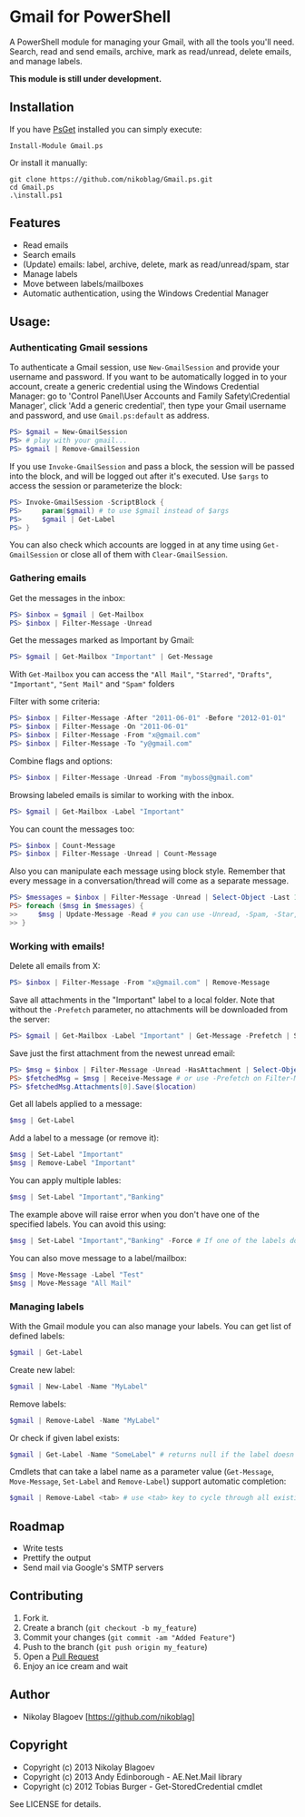 # Gmail for PowerShell

A PowerShell module for managing your Gmail, with all the tools you'll need. Search, 
read and send emails, archive, mark as read/unread, delete emails, 
and manage labels.

__This module is still under development.__

## Installation

If you have [PsGet](http://psget.net/) installed you can simply execute:

    Install-Module Gmail.ps

Or install it manually:

    git clone https://github.com/nikoblag/Gmail.ps.git
    cd Gmail.ps
    .\install.ps1

## Features

* Read emails
* Search emails
* (Update) emails: label, archive, delete, mark as read/unread/spam, star
* Manage labels
* Move between labels/mailboxes
* Automatic authentication, using the Windows Credential Manager

## Usage:

### Authenticating Gmail sessions

To authenticate a Gmail session, use `New-GmailSession` and provide your username and password. 
If you want to be automatically logged in to your account, create a generic credential using the Windows Credential Manager: 
go to 'Control Panel\User Accounts and Family Safety\Credential Manager', click 'Add a generic credential', then type your
Gmail username and password, and use `Gmail.ps:default` as address. 

```powershell
PS> $gmail = New-GmailSession
PS> # play with your gmail...
PS> $gmail | Remove-GmailSession
```

If you use `Invoke-GmailSession` and pass a block, the session will be passed into the block, 
and will be logged out after it's executed. Use `$args` to access the session or parameterize the block: 

```powershell
PS> Invoke-GmailSession -ScriptBlock {
PS>     param($gmail) # to use $gmail instead of $args
PS>     $gmail | Get-Label
PS> }
```

You can also check which accounts are logged in at any time using `Get-GmailSession` or close all of them with `Clear-GmailSession`.

### Gathering emails
    
Get the messages in the inbox:

```powershell
PS> $inbox = $gmail | Get-Mailbox
PS> $inbox | Filter-Message -Unread
```

Get the messages marked as Important by Gmail:

```powershell
PS> $gmail | Get-Mailbox "Important" | Get-Message
```

With `Get-Mailbox` you can access the `"All Mail"`, `"Starred"`, `"Drafts"`, `"Important"`, `"Sent Mail"` and `"Spam"` folders

Filter with some criteria:

```powershell
PS> $inbox | Filter-Message -After "2011-06-01" -Before "2012-01-01"
PS> $inbox | Filter-Message -On "2011-06-01"
PS> $inbox | Filter-Message -From "x@gmail.com"
PS> $inbox | Filter-Message -To "y@gmail.com"
```

Combine flags and options:

```powershell
PS> $inbox | Filter-Message -Unread -From "myboss@gmail.com"
```

Browsing labeled emails is similar to working with the inbox.

```powershell
PS> $gmail | Get-Mailbox -Label "Important"
```

You can count the messages too:

```powershell
PS> $inbox | Count-Message
PS> $inbox | Filter-Message -Unread | Count-Message
```
    
Also you can manipulate each message using block style. Remember that every message in a conversation/thread will come as a separate message.

```powershell
PS> $messages = $inbox | Filter-Message -Unread | Select-Object -Last 10
PS> foreach ($msg in $messages) {
>>     $msg | Update-Message -Read # you can use -Unread, -Spam, -Star, -Unstar, -Archive too
>> }
```
    
### Working with emails!

Delete all emails from X:

```powershell
PS> $inbox | Filter-Message -From "x@gmail.com" | Remove-Message
```

Save all attachments in the "Important" label to a local folder. 
Note that without the `-Prefetch` parameter, no attachments will be downloaded from the server:

```powershell
PS> $gmail | Get-Mailbox -Label "Important" | Get-Message -Prefetch | Save-Attachment $folder
```

Save just the first attachment from the newest unread email:

```powershell
PS> $msg = $inbox | Filter-Message -Unread -HasAttachment | Select-Object -Last 1
PS> $fetchedMsg = $msg | Receive-Message # or use -Prefetch on Filter-Message above
PS> $fetchedMsg.Attachments[0].Save($location)
```

Get all labels applied to a message:

```powershell
$msg | Get-Label
```

Add a label to a message (or remove it):

```powershell
$msg | Set-Label "Important"
$msg | Remove-Label "Important"
```

You can apply multiple lables:

```powershell
$msg | Set-Label "Important","Banking"
```

The example above will raise error when you don't have one of the specified labels. You can avoid this using:

```powershell
$msg | Set-Label "Important","Banking" -Force # If one of the labels does't exist, it will be automatically created now
```

You can also move message to a label/mailbox:

```powershell
$msg | Move-Message -Label "Test"
$msg | Move-Message "All Mail"
```

### Managing labels

With the Gmail module you can also manage your labels. You can get list of defined labels:

```powershell
$gmail | Get-Label
```

Create new label:

```powershell
$gmail | New-Label -Name "MyLabel"
```

Remove labels:

```powershell
$gmail | Remove-Label -Name "MyLabel"
```

Or check if given label exists:

```powershell
$gmail | Get-Label -Name "SomeLabel" # returns null if the label doesn't exist
```

Cmdlets that can take a label name as a parameter value (`Get-Message`, `Move-Message`, `Set-Label` and `Remove-Label`) support automatic completion:

```powershell
$gmail | Remove-Label <tab> # use <tab> key to cycle through all existing labels
```

## Roadmap
* Write tests
* Prettify the output
* Send mail via Google's SMTP servers

## Contributing

1. Fork it.
2. Create a branch (`git checkout -b my_feature`)
3. Commit your changes (`git commit -am "Added Feature"`)
4. Push to the branch (`git push origin my_feature`)
5. Open a [Pull Request](https://github.com/nikoblag/Gmail.ps/compare/)
6. Enjoy an ice cream and wait

## Author

* Nikolay Blagoev [https://github.com/nikoblag]

## Copyright

* Copyright (c) 2013 Nikolay Blagoev
* Copyright (c) 2013 Andy Edinborough - AE.Net.Mail library
* Copyright (c) 2012 Tobias Burger - Get-StoredCredential cmdlet

See LICENSE for details.
